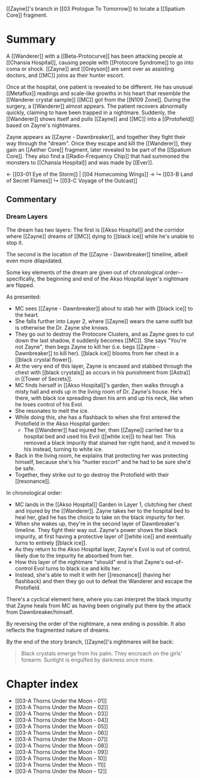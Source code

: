 [[Zayne]]'s branch in [[03 Prologue To Tomorrow]] to locate a [[Spatium Core]] fragment.

# Summary
A [[Wanderer]] with a [[Beta-Protocurve]] has been attacking people at [[Chansia Hospital]], causing people with [[Protocore Syndrome]] to go into coma or shock. [[Zayne]] and [[Greyson]] are sent over as assisting doctors, and [[MC]] joins as their hunter escort.

Once at the hospital, one patient is revealed to be different. He has unusual [[Metaflux]] readings and scale-like growths in his heart that resemble the [[Wanderer crystal sample]] [[MC]] got from the [[N109 Zone]]. During the surgery, a [[Wanderer]] almost appears. The patient recovers abnormally quickly, claiming to have been trapped in a nightmare. Suddenly, the [[Wanderer]] shows itself and pulls [[Zayne]] and [[MC]] into a [[Protofield]] based on Zayne's nightmares.

Zayne appears as [[Zayne - Dawnbreaker]], and together they fight their way through the "dream". Once they escape and kill the [[Wanderer]], they gain an [[Aether Core]] fragment, later revealed to be part of the [[Spatium Core]]. They also find a [[Radio-Frequency Chip]] that had summoned the monsters to [[Chansia Hospital]] and was made by [[Ever]].

← [[03-01 Eye of the Storm]] | [[04 Homecoming Wings]] →
↳ [[03-B Land of Secret Flames]]
↳ [[03-C Voyage of the Outcast]]
## Commentary

### Dream Layers

The dream has two layers: The first is [[Akso Hospital]] and the corridor where [[Zayne]] dreams of [[MC]] dying to [[black ice]] while he's unable to stop it.

The second is the location of the [[Zayne - Dawnbreaker]] timeline, albeit even more dilapidated.

Some key elements of the dream are given out of chronological order--specifically, the beginning and end of the Akso Hospital layer's nightmare are flipped.

As presented:
* MC sees [[Zayne - Dawnbreaker]] about to stab her with [[black ice]] to the heart.
* She falls further into Layer 2, where [[Zayne]] wears the same outfit but is otherwise the Dr. Zayne she knows.
* They go out to destroy the Protocore Clusters, and as Zayne goes to cut down the last shadow, it suddenly becomes [[MC]]. She says "You're not Zayne", then begs Zayne to kill her (i.e. begs [[Zayne - Dawnbreaker]] to kill her). [[black ice]] blooms from her chest in a [[black crystal flower]].
* At the very end of this layer, Zayne is encased and stabbed through the chest with [[black crystals]] as occurs in his punishment from [[Astra]] in [[Tower of Secrets]].
* MC finds herself in [[Akso Hospital]]'s garden, then walks through a misty hall and ends up in the living room of Dr. Zayne's house. He's there, with black ice spreading down his arm and up his neck, like when he loses control of his Evol.
* She resonates to melt the ice.
* While doing this, she has a flashback to when she first entered the Protofield in the Akso Hospital garden:
	* The [[Wanderer]] had injured her, then [[Zayne]] carried her to a hospital bed and used his Evol ([[white ice]]) to heal her. This removed a black impurity that stained her right hand, and it moved to his instead, turning to white ice.
* Back in the living room, he explains that protecting her was protecting himself, because she's his "hunter escort" and he had to be sure she'd be safe.
* Together, they strike out to go destroy the Protofield with their [[resonance]].

In chronological order:
* MC lands in the [[Akso Hospital]] Garden in Layer 1, clutching her chest and injured by the [[Wanderer]]. Zayne takes her to the hospital bed to heal her, glad he has the choice to take on the black impurity for her.
* When she wakes up, they're in the second layer of Dawnbreaker's timeline. They fight their way out. Zayne's power shows the black impurity, at first having a protective layer of [[white ice]] and eventually turns to entirely [[black ice]].
* As they return to the Akso Hospital layer, Zayne's Evol is out of control, likely due to the impurity he absorbed from her.
* How this layer of the nightmare "should" end is that Zayne's out-of-control Evol turns to black ice and kills her.
* Instead, she's able to melt it with her [[resonance]] (having her flashback) and then they go out to defeat the Wanderer and escape the Protofield.

There's a cyclical element here, where you can interpret the black impurity that Zayne heals from MC as having been originally put there by the attack from Dawnbreaker/himself.

By reversing the order of the nightmare, a new ending is possible. It also reflects the fragmented nature of dreams.

By the end of the story branch, [[Zayne]]'s nightmares will be back:
> Black crystals emerge from his palm. They encroach on the girls' forearm. Sunlight is engulfed by darkness once more.
# Chapter index
* [[03-A Thorns Under the Moon - 01]]
* [[03-A Thorns Under the Moon - 02]]
* [[03-A Thorns Under the Moon - 03]]
* [[03-A Thorns Under the Moon - 04]]
* [[03-A Thorns Under the Moon - 05]]
* [[03-A Thorns Under the Moon - 06]]
* [[03-A Thorns Under the Moon - 07]]
* [[03-A Thorns Under the Moon - 08]]
* [[03-A Thorns Under the Moon - 09]]
* [[03-A Thorns Under the Moon - 10]]
* [[03-A Thorns Under the Moon - 11]]
* [[03-A Thorns Under the Moon - 12]]